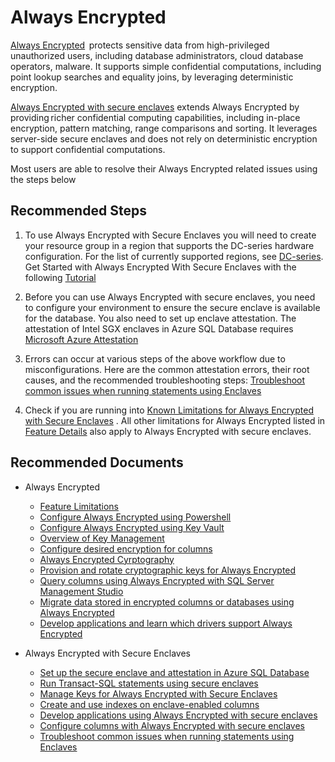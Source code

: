 <properties
	pageTitle="Always Encrypted & Always Encypted with Secure Enclaves"
	description="Always Encrypted & Always Encypted with Secure Enclaves Self help"
	service="microsoft.sql"
	resource="servers"
	authors="pookam"
    ms.author="pookam"
	displayOrder=""
	selfHelpType="generic"
	supportTopicIds="32782210"
	resourceTags=""
	productPesIds="13491"
	cloudEnvironments="public,blackForest,fairfax,mooncake, usnat, ussec"
	articleId="7a96712e-bc01-4711-bfea-97900707cd67"
	ownershipId="AzureData_AzureSQLDB"
/>

# Always Encrypted

[Always Encrypted](https://docs.microsoft.com/sql/relational-databases/security/encryption/always-encrypted-database-engine?view=sql-server-ver15)  protects sensitive data from high-privileged unauthorized users, including database administrators, cloud database operators, malware. It supports simple confidential computations, including point lookup searches and equality joins, by leveraging deterministic encryption. 

[Always Encrypted with secure enclaves](https://docs.microsoft.com/sql/relational-databases/security/encryption/always-encrypted-enclaves?view=sql-server-ver15) extends Always Encrypted by providing richer confidential computing capabilities, including in-place encryption, pattern matching, range comparisons and sorting. It leverages server-side secure enclaves and does not rely on deterministic encryption to support confidential computations.  

Most users are able to resolve their Always Encrypted related issues using the steps below

## **Recommended Steps**

  1. To use Always Encrypted with Secure Enclaves you will need to create your resource group in a region that supports the DC-series hardware configuration. For the list of currently supported regions, see [DC-series](https://docs.microsoft.com/azure/azure-sql/database/service-tiers-vcore?tabs=azure-portal#dc-series).
  Get Started with Always Encrypted With Secure Enclaves with the following [Tutorial](https://docs.microsoft.com/sql/relational-databases/security/tutorial-always-encrypted-enclaves-getting-started-sqldb?view=sql-server-ver15)

   2. Before you can use Always Encrypted with secure enclaves, you need to configure your environment to ensure the secure enclave is available for the database. You also need to set up enclave attestation. The attestation of Intel SGX enclaves in Azure SQL Database requires [Microsoft Azure Attestation](https://docs.microsoft.com/azure/attestation/overview)
   
   2. Errors can occur at various steps of the above workflow due to misconfigurations. Here are the common attestation errors, their root causes, and the recommended troubleshooting steps: [Troubleshoot common issues when running statements using Enclaves](https://docs.microsoft.com/sql/relational-databases/security/encryption/always-encrypted-enclaves-query-columns?view=sql-server-ver15#troubleshoot-common-issues-when-running-statements-using-enclaves) 

   3. Check if you are running into [Known Limitations for Always Encrypted with Secure Enclaves](https://docs.microsoft.com/sql/relational-databases/security/encryption/always-encrypted-enclaves?view=sql-server-ver15#known-limitations)
      . All other limitations for Always Encrypted listed in [Feature Details](https://docs.microsoft.com/sql/relational-databases/security/encryption/always-encrypted-database-engine?view=sql-server-ver15#feature-details) also apply to Always Encrypted with secure enclaves.
 
## **Recommended Documents**

* Always Encrypted

   * [Feature Limitations](https://docs.microsoft.com/sql/relational-databases/security/encryption/always-encrypted-database-engine?view=sql-server-ver15#feature-details)
   * [Configure Always Encrypted using Powershell](https://docs.microsoft.com/sql/relational-databases/security/encryption/configure-always-encrypted-using-powershell?view=sql-server-ver15)
   * [Configure Always Encrypted using Key Vault](https://docs.microsoft.com/azure/azure-sql/database/always-encrypted-azure-key-vault-configure?view=sql-server-ver15&tabs=azure-powershell)
   * [Overview of Key Management](https://docs.microsoft.com/sql/relational-databases/security/encryption/overview-of-key-management-for-always-encrypted?view=sql-server-ver15)
   * [Configure desired encryption for columns](https://docs.microsoft.com/sql/relational-databases/security/encryption/always-encrypted-wizard?view=sql-server-ver15)
   * [Always Encrypted Cyrptography](https://docs.microsoft.com/sql/relational-databases/security/encryption/always-encrypted-cryptography?view=sql-server-ver15)
   * [Provision and rotate cryptographic keys for Always Encrypted](https://docs.microsoft.com/sql/relational-databases/security/encryption/create-and-store-column-master-keys-always-encrypted?view=sql-server-ver15)
   * [Query columns using Always Encrypted with SQL Server Management Studio](https://docs.microsoft.com/sql/relational-databases/security/encryption/always-encrypted-query-columns-ssms?view=sql-server-ver15)
   * [Migrate data stored in encrypted columns or databases using Always Encrypted](https://docs.microsoft.com/sql/relational-databases/security/encryption/always-encrypted-migrate-using-bacpac?view=sql-server-ver15)
   * [Develop applications and learn which drivers support Always Encrypted]()

* Always Encrypted with Secure Enclaves

  * [Set up the secure enclave and attestation in Azure SQL Database](https://docs.microsoft.com/sql/relational-databases/security/encryption/configure-always-encrypted-enclaves?view=sql-server-ver15#set-up-the-secure-enclave-and-attestation-in--1)
  * [Run Transact-SQL statements using secure enclaves](https://docs.microsoft.com//sql/relational-databases/security/encryption/configure-always-encrypted-enclaves?view=sql-server-ver15#run-transact-sql-statements-using-secure-enclaves)
  * [Manage Keys for Always Encrypted with Secure Enclaves](https://docs.microsoft.com/sql/relational-databases/security/encryption/configure-always-encrypted-enclaves?view=sql-server-ver15#manage-keys-for-always-encrypted-with-secure-enclaves)
  * [Create and use indexes on enclave-enabled columns](https://docs.microsoft.com/sql/relational-databases/security/encryption/configure-always-encrypted-enclaves?view=sql-server-ver15#create-and-use-indexes-on-enclave-enabled-columns)
  * [Develop applications using Always Encrypted with secure enclaves](https://docs.microsoft.com/sql/relational-databases/security/encryption/configure-always-encrypted-enclaves?view=sql-server-ver15#develop-applications-using-always-encrypted-with-secure-enclaves)
  * [Configure columns with Always Encrypted with secure enclaves](https://docs.microsoft.com/sql/relational-databases/security/encryption/configure-always-encrypted-enclaves?view=sql-server-ver15#configure-columns-with-always-encrypted-with-secure-enclaves)
  * [Troubleshoot common issues when running statements using Enclaves](https://docs.microsoft.com/sql/relational-databases/security/encryption/always-encrypted-enclaves-query-columns?view=sql-server-ver15#troubleshoot-common-issues-when-running-statements-using-enclaves) 
  
